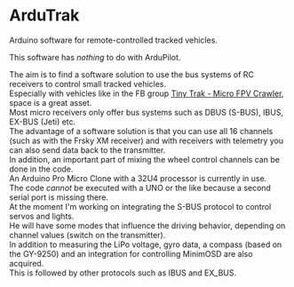 # ArduTrak
Arduino software for remote-controlled tracked vehicles.  

This software has _nothing_ to do with ArduPilot.  

The aim is to find a software solution to use the bus systems of RC receivers to control small tracked vehicles.  
Especially with vehicles like in the FB group [Tiny Trak - Micro FPV Crawler](https://www.facebook.com/groups/181517579149618 "Title"), space is a great asset.  
Most micro receivers only offer bus systems such as DBUS (S-BUS), IBUS, EX-BUS (Jeti) etc.  
The advantage of a software solution is that you can use all 16 channels (such as with the Frsky XM receiver) and with receivers with telemetry you can also send data back to the transmitter.  
In addition, an important part of mixing the wheel control channels can be done in the code.  
An Arduino Pro Micro Clone with a 32U4 processor is currently in use.  
The code _cannot_ be executed with a UNO or the like because a second serial port is missing there.  
At the moment I'm working on integrating the S-BUS protocol to control servos and lights.  
He will have some modes that influence the driving behavior, depending on channel values ​​(switch on the transmitter).  
In addition to measuring the LiPo voltage, gyro data, a compass (based on the GY-9250) and an integration for controlling MinimOSD are also acquired.  
This is followed by other protocols such as IBUS and EX_BUS.  
